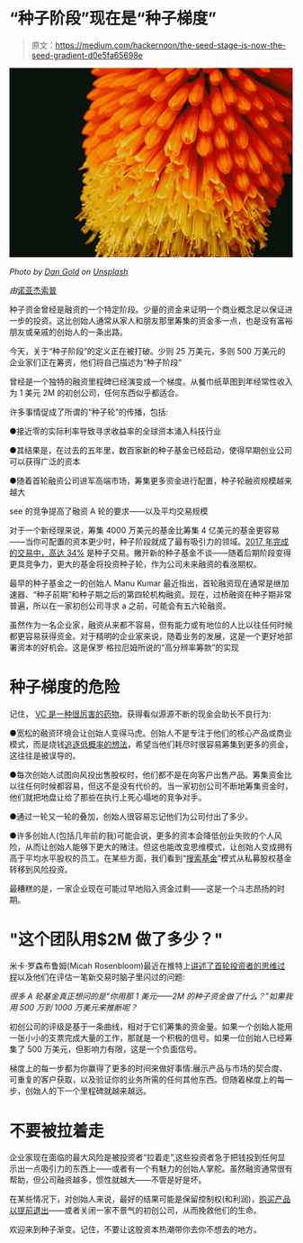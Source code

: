# “种子阶段”现在是“种子梯度”

> 原文：<https://medium.com/hackernoon/the-seed-stage-is-now-the-seed-gradient-d0e5fa65698e>

![](img/ebbec6c4738deb465ec4b3242c7d88c5.png)

*Photo by* [*Dan Gold*](https://unsplash.com/photos/fAFgqxDJ2t8?utm_source=unsplash&utm_medium=referral&utm_content=creditCopyText) *on* [*Unsplash*](https://unsplash.com/?utm_source=unsplash&utm_medium=referral&utm_content=creditCopyText)

*由*[诺亚杰索普 ](https://twitter.com/njess)

种子资金曾经是融资的一个特定阶段。少量的资金来证明一个商业概念足以保证进一步的投资。这比创始人通常从家人和朋友那里筹集的资金多一点，也是没有富裕朋友或亲戚的创始人的一条出路。

今天，关于“种子阶段”的定义正在被打破。少则 25 万美元，多则 500 万美元的企业家们正在筹资，他们将自己描述为“种子阶段”

曾经是一个独特的融资里程碑已经演变成一个梯度。从餐巾纸草图到年经常性收入为 1 美元 2M 的初创公司，任何东西似乎都适合。

许多事情促成了所谓的“种子轮”的传播，包括:

●接近零的实际利率导致寻求收益率的全球资本涌入科技行业

●其结果是，在过去的五年里，数百家新的种子基金已经启动，使得早期创业公司可以获得广泛的资本

●随着首轮融资公司进军高端市场，筹集更多资金进行配置，种子轮融资规模越来越大

see 的竞争提高了融资 A 轮的要求——以及平均交易规模

对于一个新经理来说，筹集 4000 万美元的基金比筹集 4 亿美元的基金更容易——当你可配置的资本更少时，种子阶段就成了最有吸引力的领域。[2017 年完成的交易中，高达 34%](http://tomtunguz.com/images/second_seed_frequency.png) 是种子交易。撇开新的种子基金不谈——随着后期阶段变得更具竞争力，更大的基金将投资种子轮，作为公司未来融资的看涨期权。

最早的种子基金之一的创始人 Manu Kumar 最近指出，首轮融资现在通常是继加速器、“种子前期”和种子期之后的第四轮机构融资。现在，过桥融资在种子期非常普遍，所以在一家初创公司寻求 a 之前，可能会有五六轮融资。

虽然作为一名企业家，融资从来都不容易，但有能力或有地位的人比以往任何时候都更容易获得资金。对于精明的企业家来说，随着业务的发展，这是一个更好地部署资本的好机会。这是保罗·格拉厄姆所说的“高分辨率筹款”的实现

# 种子梯度的危险

记住， [VC 是一种很厉害的药物](https://techcrunch.com/2016/09/16/venture-capital-is-a-hell-of-a-drug/)。获得看似源源不断的现金会助长不良行为:

●宽松的融资环境会让创始人变得马虎。创始人不是专注于他们的核心产品或商业模式，而是烧钱[追逐低概率的想法](https://techcrunch.com/2017/10/26/toxic-vc-and-the-marginal-dollar-problem/)，希望当他们耗尽时很容易筹集到更多的资金，这往往是被误导的。

●每次创始人试图向风投出售股权时，他们都不是在向客户出售产品。筹集资金比以往任何时候都容易，但这不是没有代价的。当一家初创公司不断地筹集资金时，他们就把地盘让给了那些在执行上死心塌地的竞争对手。

●通过一轮又一轮的叠加，创始人很容易忘记他们为公司付出了多少。

●许多创始人(包括几年前的我)可能会说，更多的资本会降低创业失败的个人风险，从而让创始人能够下更大的赌注。但这也能改变思维模式，让创始人变成拥有高于平均水平股权的员工。在某些方面，我们看到“[搜索基金](https://en.wikipedia.org/wiki/Search_fund)”模式从私募股权基金转移到风险投资。

最糟糕的是，一家企业现在可能过早地陷入资金过剩——这是一个斗志昂扬的时期。

# "这个团队用$2M 做了多少？"

米卡·罗森布鲁姆(Micah Rosenbloom)最近在推特上[讲述了首轮投资者的思维过程](https://twitter.com/micahjay1/status/900858055910457344)以及他们在评估一笔新交易时脑子里闪过的问题:

*很多 A 轮基金真正想问的是“你用那 1 美元——2M 的种子资金做了什么？”如果我用 500 万到 1000 万美元来推断呢？*

初创公司的评级是基于一条曲线，相对于它们筹集的资金量。如果一个创始人能用一张小小的支票完成大量的工作，那就是一个积极的信号。如果一位创始人已经筹集了 500 万美元，但影响力有限，这是一个负面信号。

梯度上的每一步都为你赢得了更多的时间来做好事情:展示产品与市场的契合度、可重复的客户获取，以及验证你的业务所需的任何其他东西。但随着梯度上的每一步，创始人的下一个里程碑就越来越远。

# 不要被拉着走

企业家现在面临的最大风险是被投资者“拉着走”,这些投资者急于把钱投到任何显示出一点吸引力的东西上——或者有一个有魅力的创始人掌舵。虽然融资通常很有帮助，但公司融资越多，惯性就越大——不管是好是坏。

在某些情况下，对创始人来说，最好的结果可能是保留控制权(和利润)，[购买产品以提前退出](https://techcrunch.com/2017/11/04/why-the-end-of-the-startup-era-could-be-great-for-entrepreneurs/)——或者关闭一家不景气的初创公司，从而挽救他们的生命。

欢迎来到种子渐变。记住，不要让这股资本热潮带你去你不想去的地方。